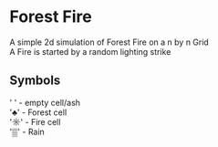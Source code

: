 
# Forest Fire 

A simple 2d simulation of Forest Fire on a n by n Grid  
A Fire is started by a random lighting strike

## Symbols

' ' - empty cell/ash  
'♣' - Forest cell  
'☼' - Fire cell  
'▒' - Rain  

